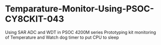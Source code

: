 # Temparature-Monitor-Using-PSOC-CY8CKIT-043
Using SAR ADC and WDT in PSOC 4200M series Prototyping kit monitoring of Temperature and Watch dog timer to put CPU to sleep
